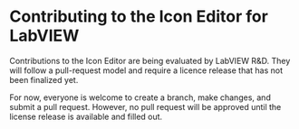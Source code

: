 # Contributing to the Icon Editor for LabVIEW

Contributions to the Icon Editor are being evaluated by LabVIEW R&D. They will follow a pull-request model and require a licence release that has not been finalized yet.

For now, everyone is welcome to create a branch, make changes, and submit a pull request. However, no pull request will be approved until the license release is available and filled out.